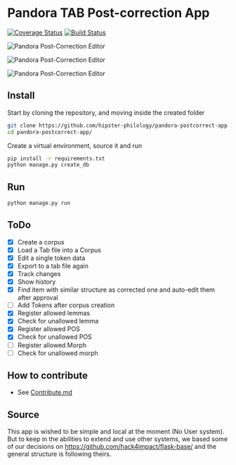 Pandora TAB Post-correction App
===============================

[![Coverage Status](https://coveralls.io/repos/github/hipster-philology/pandora-postcorrect-app/badge.svg?branch=master)](https://coveralls.io/github/hipster-philology/pandora-postcorrect-app?branch=master)
[![Build Status](https://travis-ci.org/hipster-philology/pandora-postcorrect-app.svg?branch=master)](https://travis-ci.org/hipster-philology/pandora-postcorrect-app)

![Pandora Post-Correction Editor](./readme.png)

![Pandora Post-Correction Editor](./history.png)

![Pandora Post-Correction Editor](./batch_changes.png)

## Install

Start by cloning the repository, and moving inside the created folder

```bash
git clone https://github.com/hipster-philology/pandora-postcorrect-app.git
cd pandora-postcorrect-app/
```

Create a virtual environment, source it and run

```bash
pip install -r requirements.txt
python manage.py create_db
```

## Run

```bash
python manage.py run
```

## ToDo

- [x] Create a corpus
- [x] Load a Tab file into a Corpus
- [x] Edit a single token data
- [x] Export to a tab file again
- [x] Track changes
- [x] Show history
- [x] Find item with similar structure as corrected one and auto-edit them after approval
- [ ] Add Tokens after corpus creation
- [x] Register allowed lemmas
- [x] Check for unallowed lemma
- [x] Register allowed POS
- [x] Check for unallowed POS
- [ ] Register allowed Morph
- [ ] Check for unallowed morph

## How to contribute

- See [Contribute.md](contribute.md)

## Source

This app is wished to be simple and local at the moment (No User system). But to keep in the abilities to extend and use
other systems, we based some of our decisions on https://github.com/hack4impact/flask-base/ and the general structure is following theirs.
